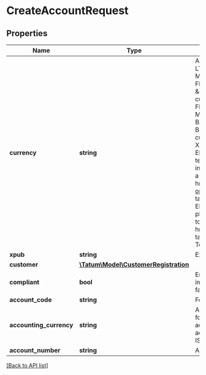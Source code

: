 # CreateAccountRequest

## Properties

Name | Type | Description | Notes
------------ | ------------- | ------------- | -------------
**currency** | **string** | Account currency. Supported values are BTC, BNB, LTC, DOGE, BCH, ETH, XLM, XRP, TRON, BSC, SOL, MATIC, ALGO, KCS, EGLD, CELO, KLAY, XDC, FLOW, Tatum virtual currencies started with the \&quot;VC_\&quot; prefix (this includes fiat currencies), USDT, WBTC, LEO, LINK, GMC, UNI, FREE, MKR, USDC, BAT, TUSD, BUSD, PAX, PAXG, MMY, XCON, USDT_TRON, BETH, BUSD, BBTC, BADA, WBNB, BDOT, BXRP, BLTC, BBCH, CAKE, BUSD_BSC, ERC-20, BEP-20 or TRC-10/20 custom tokens registered on the Tatum platform, XLM or XRP assets created via the Tatum platform. ERC-20 tokens and BEP-20 tokens do not have testnet blockchains, therefore you cannot use them in a non-production environment. You can emulate a testnet environment by &lt;a href&#x3D;\&quot;https://apidoc.tatum.io/tag/Blockchain-operations#operation/registerErc20Token\&quot; target&#x3D;\&quot;_blank\&quot;&gt;registering a custom ERC-20 or BEP-20 token&lt;/a&gt; on the Tatum  platform and then minting some tokens from the token&#39;s address using the &lt;a href&#x3D;\&quot;https://erc20faucet.com/\&quot; target&#x3D;\&quot;_blank\&quot;&gt;Ethereum ERC-20 Token Faucet&lt;/a&gt;. |
**xpub** | **string** | Extended public key to generate addresses from. |
**customer** | [**\Tatum\Model\CustomerRegistration**](CustomerRegistration.md) |  | [optional]
**compliant** | **bool** | Enable compliant checks. If this is enabled, it is impossible to create account if compliant check fails. | [optional]
**account_code** | **string** | For bookkeeping to distinct account purpose. | [optional]
**accounting_currency** | **string** | All transaction will be accounted in this currency for all accounts. Currency can be overridden per account level. If not set, customer accountingCurrency is used or EUR by default. ISO-4217 | [optional]
**account_number** | **string** | Account number from external system. | [optional]

[[Back to API list]](../../README.md#api-endpoints)
